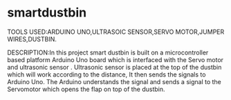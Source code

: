 # smartdustbin
TOOLS USED:ARDUINO UNO,ULTRASOIC SENSOR,SERVO MOTOR,JUMPER WIRES,DUSTBIN.

DESCRIPTION:In this project smart dustbin is built on a microcontroller based platform Arduino Uno board which is interfaced with the Servo motor and ultrasonic sensor . Ultrasonic sensor is placed at the top of the dustbin which will work according to the distance, It then sends the signals to Arduino Uno. The Arduino understands the signal and sends a signal to the Servomotor which opens the flap on top of the dustbin.
